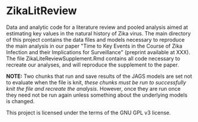 # ZikaLitReview
Data and analytic code for a literature review and pooled analysis aimed at estimating key values in the natural history of Zika virus.
The main directory of this project contains the data files and models necessary to reproduce the main analysis in our paper 
"Time to Key Events in the Course of Zika Infection and their Implications for Surveillance" (preprint available at XXX). The file
ZikaLiteReviewSupplement.Rmd contains all code necessary to recreate our analyses, and will reproduce the supplement to the paper. 


**NOTE:** Two chunks that run and save results of the JAGS models are set not to evaluate when the file is knit, 
*these chunks must be run to successfully knit the file and recreate the analysis*. However, once they are run once they need not
be run again unless something about the underlying models is changed.

This project is licensed under the terms of the GNU GPL v3 license.
